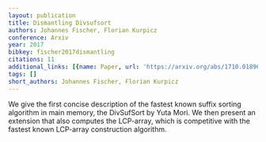```yaml
---
layout: publication
title: Dismantling Divsufsort
authors: Johannes Fischer, Florian Kurpicz
conference: Arxiv
year: 2017
bibkey: fischer2017dismantling
citations: 11
additional_links: [{name: Paper, url: 'https://arxiv.org/abs/1710.01896'}]
tags: []
short_authors: Johannes Fischer, Florian Kurpicz
---
```

We give the first concise description of the fastest known suffix sorting
algorithm in main memory, the DivSufSort by Yuta Mori. We then present an
extension that also computes the LCP-array, which is competitive with the
fastest known LCP-array construction algorithm.